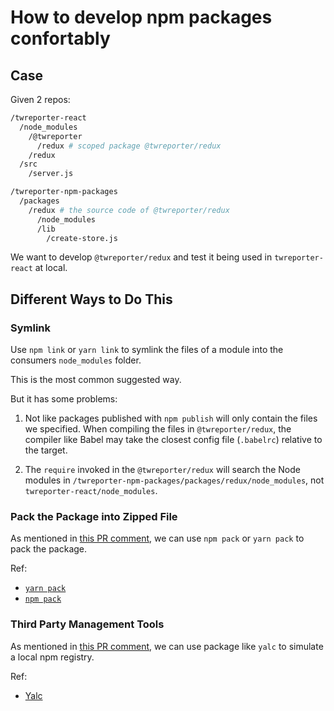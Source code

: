 # How to develop npm packages confortably


## Case

Given 2 repos:

```bash
/twreporter-react
  /node_modules
    /@twreporter
      /redux # scoped package @twreporter/redux
    /redux
  /src
    /server.js
```

```bash
/twreporter-npm-packages
  /packages
    /redux # the source code of @twreporter/redux
      /node_modules
      /lib
        /create-store.js
```

We want to develop `@twreporter/redux` and test it being used in `twreporter-react` at local.


## Different Ways to Do This

### Symlink

Use `npm link` or `yarn link` to symlink the files of a module into the consumers `node_modules` folder.

This is the most common suggested way.

But it has some problems:

1. Not like packages published with `npm publish` will only contain the files we specified. When compiling the files in `@twreporter/redux`, the compiler like Babel may take the closest config file (`.babelrc`) relative to the target.

2. The `require` invoked in the `@twreporter/redux` will search the Node modules in `/twreporter-npm-packages/packages/redux/node_modules`, not `twreporter-react/node_modules`.


### Pack the Package into Zipped File

As mentioned in [this PR comment](https://github.com/twreporter/twreporter-react/pull/1320#issuecomment-523714489), we can use `npm pack` or `yarn pack` to pack the package. 

Ref: 

- [`yarn pack`](https://yarnpkg.com/lang/en/docs/cli/pack/)
- [`npm pack`](https://docs.npmjs.com/cli/pack.html)


### Third Party Management Tools

As mentioned in [this PR comment](https://github.com/twreporter/twreporter-react/pull/1320#issuecomment-523373005), we can use package like `yalc` to simulate a local npm registry.

Ref:

- [Yalc](https://github.com/whitecolor/yalc)
